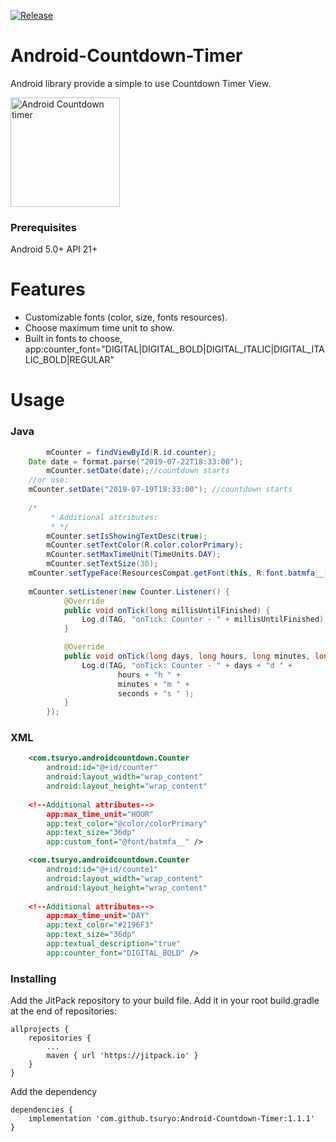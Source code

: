 [![Release](https://jitpack.io/v/tsuryo/Android-Countdown-Timer.svg)](https://jitpack.io/#tsuryo/Android-Countdown-Timer)
# Android-Countdown-Timer
Android library provide a simple to use Countdown Timer View.

<img width="175" alt="Android Countdown timer" src="https://user-images.githubusercontent.com/42518244/61465838-8b08dd00-a981-11e9-9663-a1f0f21724b4.png">

### Prerequisites
Android 5.0+ API 21+
# Features

* Customizable fonts (color, size, fonts resources).
* Choose maximum time unit to show.
* Built in fonts to choose,
  app:counter_font="DIGITAL|DIGITAL_BOLD|DIGITAL_ITALIC|DIGITAL_ITALIC_BOLD|REGULAR"

# Usage
### Java
```Java
        mCounter = findViewById(R.id.counter);
	Date date = format.parse("2019-07-22T18:33:00");
        mCounter.setDate(date);//countdown starts
	//or use: 
	mCounter.setDate("2019-07-19T18:33:00"); //countdown starts
	
	/*
         * Additional attributes:
         * */
        mCounter.setIsShowingTextDesc(true);
        mCounter.setTextColor(R.color.colorPrimary);
        mCounter.setMaxTimeUnit(TimeUnits.DAY);
        mCounter.setTextSize(30);
	mCounter.setTypeFace(ResourcesCompat.getFont(this, R.font.batmfa__));
	
	mCounter.setListener(new Counter.Listener() {
            @Override
            public void onTick(long millisUntilFinished) {
                Log.d(TAG, "onTick: Counter - " + millisUntilFinished);
            }

            @Override
            public void onTick(long days, long hours, long minutes, long seconds) {
                Log.d(TAG, "onTick: Counter - " + days + "d " +
                        hours + "h " +
                        minutes + "m " +
                        seconds + "s " );
            }
        });
```
### XML
```XML
    <com.tsuryo.androidcountdown.Counter
        android:id="@+id/counter"
        android:layout_width="wrap_content"
        android:layout_height="wrap_content"
	
	<!--Additional attributes-->
        app:max_time_unit="HOUR"
        app:text_color="@color/colorPrimary"
        app:text_size="36dp"
        app:custom_font="@font/batmfa__" />

    <com.tsuryo.androidcountdown.Counter
        android:id="@+id/counte1"
        android:layout_width="wrap_content"
        android:layout_height="wrap_content"
	
	<!--Additional attributes-->
        app:max_time_unit="DAY"
        app:text_color="#2196F3"
        app:text_size="36dp"
        app:textual_description="true"
        app:counter_font="DIGITAL_BOLD" />

```
### Installing

Add the JitPack repository to your build file.
Add it in your root build.gradle at the end of repositories:
```
allprojects {
	repositories {
		...
		maven { url 'https://jitpack.io' }
	}
}
```

Add the dependency
```
dependencies {
	implementation 'com.github.tsuryo:Android-Countdown-Timer:1.1.1'
}
```
